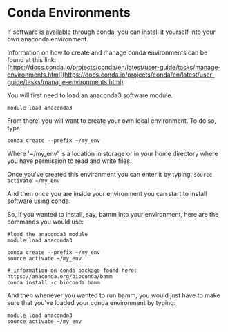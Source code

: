 # Conda Environments

If software is available through conda, you can install it yourself into your own anaconda environment.

Information on how to create and manage conda environments can be found at this link:  
[https://docs.conda.io/projects/conda/en/latest/user-guide/tasks/manage-environments.html](https://docs.conda.io/projects/conda/en/latest/user-guide/tasks/manage-environments.html)

You will first need to load an anaconda3 software module.

`module load anaconda3`

From there, you will want to create your own local environment. To do so, type:

`conda create --prefix ~/my_env`

Where '~/my\_env' is a location in storage or in your home directory where you have permission to read and write files.

Once you've created this environment you can enter it by typing: `source activate ~/my_env`

And then once you are inside your environment you can start to install software using conda.

So, if you wanted to install, say, bamm into your environment, here are the commands you would use:

```text
#load the anaconda3 module
module load anaconda3

conda create --prefix ~/my_env
source activate ~/my_env

# information on conda package found here: https://anaconda.org/bioconda/bamm
conda install -c bioconda bamm
```

And then whenever you wanted to run bamm, you would just have to make sure that you've loaded your conda environment by typing:

```text
module load anaconda3
source activate ~/my_env
```


